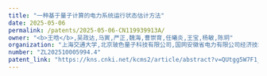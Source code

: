 ```yaml
---
title: "一种基于量子计算的电力系统运行状态估计方法"
date: 2025-05-06
permalink: /patents/2025-05-06-CN119939913A/
owner: "<b>王晗</b>,吴政达,马寅,严正,魏海,曹崇育,任曦炎,王宝,杨敏,陈玥"
organization: "上海交通大学,北京玻色量子科技有限公司,国网安徽省电力有限公司经济技术研究院"
number: "ZL202510005994.4"
patent_link: "https://kns.cnki.net/kcms2/article/abstract?v=QUtgg5W7F1_5JLCFIE28ehHHhGw-CRf7j7i6SQzq5u1S1ncJUNUPVd6UBaEZPBA9qxk8JrY_B0GvHsHu4sTIVXl5m8bcQQctdtPbX5XA5-9Q9U521hUoNOg19VV0a0RNGb97NMTyegLsVHU428aBG1MNJnXt4fIavp1i8EBEdeMpOuVGUrB8Bg==&uniplatform=NZKPT&language=CHS"
---
```

